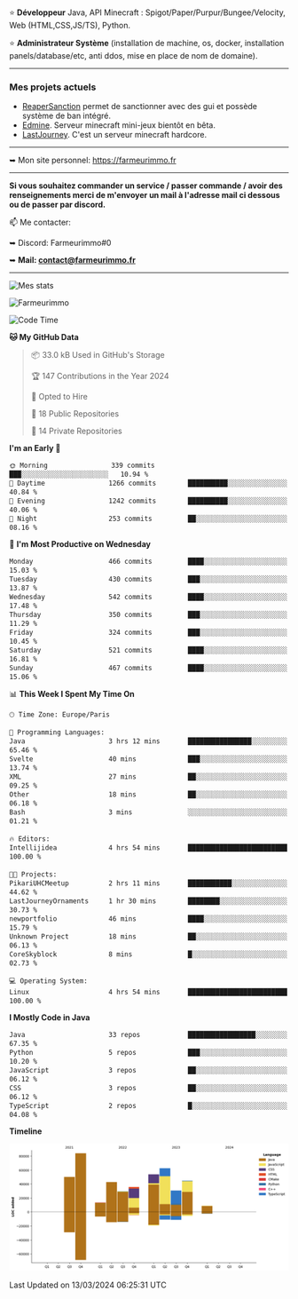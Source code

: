 ⭐ **Développeur** Java, API Minecraft : Spigot/Paper/Purpur/Bungee/Velocity, Web (HTML,CSS,JS/TS), Python.

⭐ **Administrateur Système** (installation de machine, os, docker, installation panels/database/etc, anti ddos, mise en place de nom de domaine).

---

### Mes projets actuels
- [ReaperSanction](https://www.spigotmc.org/resources/reapersanction.89580/) permet de sanctionner avec des gui et possède système de ban intégré.
- [Edmine](https://edmine.net). Serveur minecraft mini-jeux bientôt en bêta.
- [LastJourney](https://lastjourney.fr). C'est un serveur minecraft hardcore.

---

➥ Mon site personnel: https://farmeurimmo.fr

---

**Si vous souhaitez commander un service / passer commande / avoir des renseignements merci de m'envoyer un mail à l'adresse mail ci dessous ou de passer par discord.**

📫 Me contacter:
 
   ➥ Discord: Farmeurimmo#0
   
   ➥ **Mail: contact@farmeurimmo.fr**

---

![Mes stats](https://github-readme-stats.farmeurimmo.fr/api?username=Farmeurimmo&count_private=true&show_icons=true&theme=radical)

<img src="https://komarev.com/ghpvc/?username=Farmeurimmo" alt="Farmeurimmo" />

<!--START_SECTION:waka-->
![Code Time](http://img.shields.io/badge/Code%20Time-1%2C228%20hrs%2010%20mins-blue)

**🐱 My GitHub Data** 

> 📦 33.0 kB Used in GitHub's Storage 
 > 
> 🏆 147 Contributions in the Year 2024
 > 
> 💼 Opted to Hire
 > 
> 📜 18 Public Repositories 
 > 
> 🔑 14 Private Repositories 
 > 
**I'm an Early 🐤** 

```text
🌞 Morning                339 commits         ███░░░░░░░░░░░░░░░░░░░░░░   10.94 % 
🌆 Daytime                1266 commits        ██████████░░░░░░░░░░░░░░░   40.84 % 
🌃 Evening                1242 commits        ██████████░░░░░░░░░░░░░░░   40.06 % 
🌙 Night                  253 commits         ██░░░░░░░░░░░░░░░░░░░░░░░   08.16 % 
```
📅 **I'm Most Productive on Wednesday** 

```text
Monday                   466 commits         ████░░░░░░░░░░░░░░░░░░░░░   15.03 % 
Tuesday                  430 commits         ███░░░░░░░░░░░░░░░░░░░░░░   13.87 % 
Wednesday                542 commits         ████░░░░░░░░░░░░░░░░░░░░░   17.48 % 
Thursday                 350 commits         ███░░░░░░░░░░░░░░░░░░░░░░   11.29 % 
Friday                   324 commits         ███░░░░░░░░░░░░░░░░░░░░░░   10.45 % 
Saturday                 521 commits         ████░░░░░░░░░░░░░░░░░░░░░   16.81 % 
Sunday                   467 commits         ████░░░░░░░░░░░░░░░░░░░░░   15.06 % 
```


📊 **This Week I Spent My Time On** 

```text
🕑︎ Time Zone: Europe/Paris

💬 Programming Languages: 
Java                     3 hrs 12 mins       ████████████████░░░░░░░░░   65.46 % 
Svelte                   40 mins             ███░░░░░░░░░░░░░░░░░░░░░░   13.74 % 
XML                      27 mins             ██░░░░░░░░░░░░░░░░░░░░░░░   09.25 % 
Other                    18 mins             ██░░░░░░░░░░░░░░░░░░░░░░░   06.18 % 
Bash                     3 mins              ░░░░░░░░░░░░░░░░░░░░░░░░░   01.21 % 

🔥 Editors: 
Intellijidea             4 hrs 54 mins       █████████████████████████   100.00 % 

🐱‍💻 Projects: 
PikariUHCMeetup          2 hrs 11 mins       ███████████░░░░░░░░░░░░░░   44.62 % 
LastJourneyOrnaments     1 hr 30 mins        ████████░░░░░░░░░░░░░░░░░   30.73 % 
newportfolio             46 mins             ████░░░░░░░░░░░░░░░░░░░░░   15.79 % 
Unknown Project          18 mins             ██░░░░░░░░░░░░░░░░░░░░░░░   06.13 % 
CoreSkyblock             8 mins              █░░░░░░░░░░░░░░░░░░░░░░░░   02.73 % 

💻 Operating System: 
Linux                    4 hrs 54 mins       █████████████████████████   100.00 % 
```

**I Mostly Code in Java** 

```text
Java                     33 repos            █████████████████░░░░░░░░   67.35 % 
Python                   5 repos             ███░░░░░░░░░░░░░░░░░░░░░░   10.20 % 
JavaScript               3 repos             ██░░░░░░░░░░░░░░░░░░░░░░░   06.12 % 
CSS                      3 repos             ██░░░░░░░░░░░░░░░░░░░░░░░   06.12 % 
TypeScript               2 repos             █░░░░░░░░░░░░░░░░░░░░░░░░   04.08 % 
```



**Timeline**

![Lines of Code chart](https://raw.githubusercontent.com/Farmeurimmo/Farmeurimmo/main/assets/bar_graph.png)


 Last Updated on 13/03/2024 06:25:31 UTC
<!--END_SECTION:waka-->
